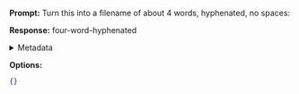 **Prompt:**
Turn this into a filename of about 4 words, hyphenated, no spaces: 

**Response:**
four-word-hyphenated

<details><summary>Metadata</summary>

- Duration: 703 ms
- Datetime: 2023-07-25T07:42:45.183042
- Model: gpt-3.5-turbo-0613

</details>

**Options:**
```json
{}
```

